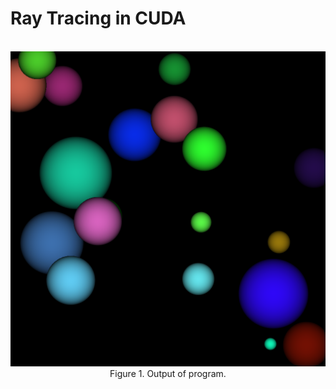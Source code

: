# Ray Tracing in CUDA

<br/>
<div align="center">
    <img src="output.png" width="512">
    <br/>
    <figcaption>Figure 1. Output of program.</figcaption>
</div>
<br/>
